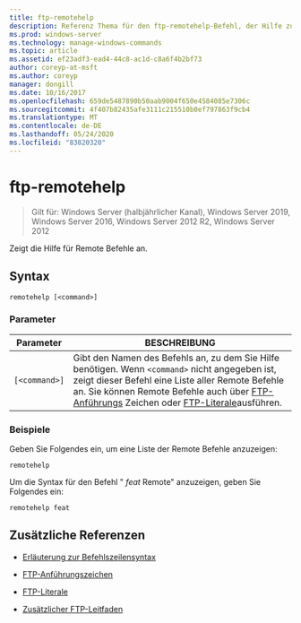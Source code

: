 ```yaml
---
title: ftp-remotehelp
description: Referenz Thema für den ftp-remotehelp-Befehl, der Hilfe zu Remote Befehlen anzeigt.
ms.prod: windows-server
ms.technology: manage-windows-commands
ms.topic: article
ms.assetid: ef23adf3-ead4-44c8-ac1d-c8a6f4b2bf73
author: coreyp-at-msft
ms.author: coreyp
manager: dongill
ms.date: 10/16/2017
ms.openlocfilehash: 659de5487890b50aab9004f650e4584085e7306c
ms.sourcegitcommit: 4f407b82435afe3111c215510b0ef797863f9cb4
ms.translationtype: MT
ms.contentlocale: de-DE
ms.lasthandoff: 05/24/2020
ms.locfileid: "83820320"
---
```

# <a name="ftp-remotehelp"></a>ftp-remotehelp

> Gilt für: Windows Server (halbjährlicher Kanal), Windows Server 2019, Windows Server 2016, Windows Server 2012 R2, Windows Server 2012

Zeigt die Hilfe für Remote Befehle an.

## <a name="syntax"></a>Syntax

```
remotehelp [<command>]
```

### <a name="parameters"></a>Parameter

| Parameter | BESCHREIBUNG |
| ------- | -------- |
| `[<command>]` | Gibt den Namen des Befehls an, zu dem Sie Hilfe benötigen. Wenn `<command>` nicht angegeben ist, zeigt dieser Befehl eine Liste aller Remote Befehle an. Sie können Remote Befehle auch über [FTP-Anführungs](ftp-quote.md) Zeichen oder [FTP-Literale](ftp-literal_1.md)ausführen. |

### <a name="examples"></a>Beispiele

Geben Sie Folgendes ein, um eine Liste der Remote Befehle anzuzeigen:

```
remotehelp
```

Um die Syntax für den Befehl " *feat* Remote" anzuzeigen, geben Sie Folgendes ein:

```
remotehelp feat
```

## <a name="additional-references"></a>Zusätzliche Referenzen

- [Erläuterung zur Befehlszeilensyntax](command-line-syntax-key.md)

- [FTP-Anführungszeichen](ftp-quote.md)

- [FTP-Literale](ftp-literal_1.md)

- [Zusätzlicher FTP-Leitfaden](https://docs.microsoft.com/previous-versions/orphan-topics/ws.10/cc756013(v=ws.10))
